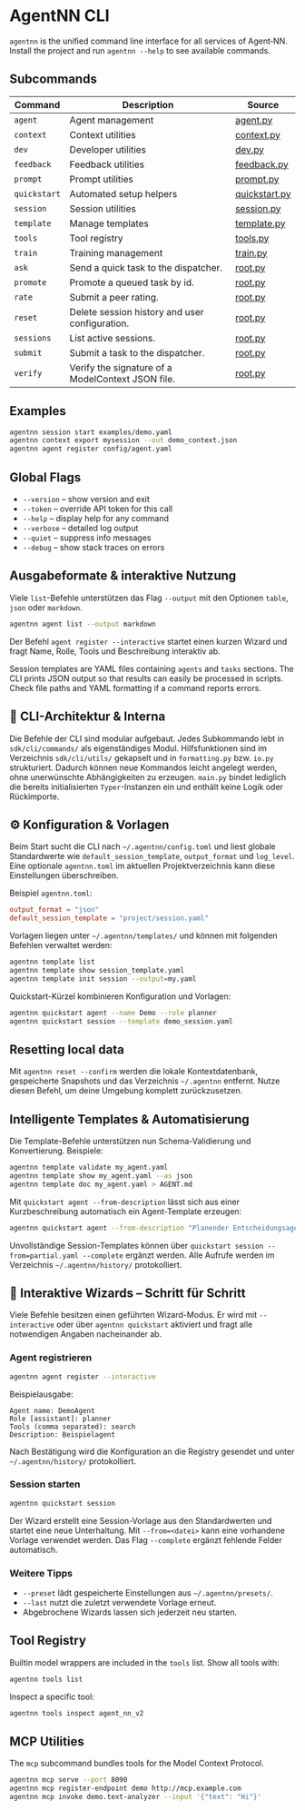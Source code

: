 # AgentNN CLI

`agentnn` is the unified command line interface for all services of Agent‑NN.
Install the project and run `agentnn --help` to see available commands.

## Subcommands

| Command | Description | Source |
|---------|-------------|--------|
| `agent` | Agent management | [agent.py](../sdk/cli/commands/agent.py) |
| `context` | Context utilities | [context.py](../sdk/cli/commands/context.py) |
| `dev` | Developer utilities | [dev.py](../sdk/cli/commands/dev.py) |
| `feedback` | Feedback utilities | [feedback.py](../sdk/cli/commands/feedback.py) |
| `prompt` | Prompt utilities | [prompt.py](../sdk/cli/commands/prompt.py) |
| `quickstart` | Automated setup helpers | [quickstart.py](../sdk/cli/commands/quickstart.py) |
| `session` | Session utilities | [session.py](../sdk/cli/commands/session.py) |
| `template` | Manage templates | [template.py](../sdk/cli/commands/template.py) |
| `tools` | Tool registry | [tools.py](../sdk/cli/commands/tools.py) |
| `train` | Training management | [train.py](../sdk/cli/commands/train.py) |
| `ask` | Send a quick task to the dispatcher. | [root.py](../sdk/cli/commands/root.py) |
| `promote` | Promote a queued task by id. | [root.py](../sdk/cli/commands/root.py) |
| `rate` | Submit a peer rating. | [root.py](../sdk/cli/commands/root.py) |
| `reset` | Delete session history and user configuration. | [root.py](../sdk/cli/commands/root.py) |
| `sessions` | List active sessions. | [root.py](../sdk/cli/commands/root.py) |
| `submit` | Submit a task to the dispatcher. | [root.py](../sdk/cli/commands/root.py) |
| `verify` | Verify the signature of a ModelContext JSON file. | [root.py](../sdk/cli/commands/root.py) |

## Examples

```bash
agentnn session start examples/demo.yaml
agentnn context export mysession --out demo_context.json
agentnn agent register config/agent.yaml
```

## Global Flags

- `--version` – show version and exit
- `--token` – override API token for this call
- `--help` – display help for any command
- `--verbose` – detailed log output
- `--quiet` – suppress info messages
- `--debug` – show stack traces on errors

## Ausgabeformate & interaktive Nutzung

Viele `list`-Befehle unterstützen das Flag `--output` mit den Optionen
`table`, `json` oder `markdown`.

```bash
agentnn agent list --output markdown
```

Der Befehl `agent register --interactive` startet einen kurzen Wizard und
fragt Name, Rolle, Tools und Beschreibung interaktiv ab.

Session templates are YAML files containing `agents` and `tasks` sections.
The CLI prints JSON output so that results can easily be processed in scripts.
Check file paths and YAML formatting if a command reports errors.

## 🧩 CLI-Architektur & Interna

Die Befehle der CLI sind modular aufgebaut. Jedes Subkommando lebt in
`sdk/cli/commands/` als eigenständiges Modul. Hilfsfunktionen sind im
Verzeichnis `sdk/cli/utils/` gekapselt und in `formatting.py` bzw. `io.py`
strukturiert. Dadurch können neue Kommandos leicht angelegt werden, ohne
unerwünschte Abhängigkeiten zu erzeugen. `main.py` bindet lediglich die
bereits initialisierten `Typer`-Instanzen ein und enthält keine Logik
oder Rückimporte.

## ⚙️ Konfiguration & Vorlagen

Beim Start sucht die CLI nach `~/.agentnn/config.toml` und liest globale
Standardwerte wie `default_session_template`, `output_format` und `log_level`.
Eine optionale `agentnn.toml` im aktuellen Projektverzeichnis kann diese
Einstellungen überschreiben.

Beispiel `agentnn.toml`:

```toml
output_format = "json"
default_session_template = "project/session.yaml"
```

Vorlagen liegen unter `~/.agentnn/templates/` und können mit folgenden
Befehlen verwaltet werden:

```bash
agentnn template list
agentnn template show session_template.yaml
agentnn template init session --output=my.yaml
```

Quickstart-Kürzel kombinieren Konfiguration und Vorlagen:

```bash
agentnn quickstart agent --name Demo --role planner
agentnn quickstart session --template demo_session.yaml
```

## Resetting local data

Mit `agentnn reset --confirm` werden die lokale Kontextdatenbank,
gespeicherte Snapshots und das Verzeichnis `~/.agentnn` entfernt.
Nutze diesen Befehl, um deine Umgebung komplett zurückzusetzen.

## Intelligente Templates & Automatisierung

Die Template-Befehle unterstützen nun Schema-Validierung und Konvertierung. Beispiele:

```bash
agentnn template validate my_agent.yaml
agentnn template show my_agent.yaml --as json
agentnn template doc my_agent.yaml > AGENT.md
```

Mit `quickstart agent --from-description` lässt sich aus einer Kurzbeschreibung automatisch ein Agent-Template erzeugen:

```bash
agentnn quickstart agent --from-description "Planender Entscheidungsagent mit Zugriff auf Tools" --output agent-smart.yaml
```

Unvollständige Session-Templates können über `quickstart session --from=partial.yaml --complete` ergänzt werden. Alle Aufrufe werden im Verzeichnis `~/.agentnn/history/` protokolliert.

## 🧙 Interaktive Wizards – Schritt für Schritt

Viele Befehle besitzen einen geführten Wizard-Modus. Er wird mit `--interactive`
oder über `agentnn quickstart` aktiviert und fragt alle notwendigen Angaben
nacheinander ab.

### Agent registrieren

```bash
agentnn agent register --interactive
```

Beispielausgabe:

```
Agent name: DemoAgent
Role [assistant]: planner
Tools (comma separated): search
Description: Beispielagent
```

Nach Bestätigung wird die Konfiguration an die Registry gesendet und unter
`~/.agentnn/history/` protokolliert.

### Session starten

```bash
agentnn quickstart session
```

Der Wizard erstellt eine Session-Vorlage aus den Standardwerten und startet
eine neue Unterhaltung. Mit `--from=<datei>` kann eine vorhandene Vorlage
verwendet werden. Das Flag `--complete` ergänzt fehlende Felder automatisch.

### Weitere Tipps

- `--preset` lädt gespeicherte Einstellungen aus `~/.agentnn/presets/`.
- `--last` nutzt die zuletzt verwendete Vorlage erneut.
- Abgebrochene Wizards lassen sich jederzeit neu starten.

## Tool Registry

Builtin model wrappers are included in the `tools` list. Show all tools with:

```bash
agentnn tools list
```

Inspect a specific tool:

```bash
agentnn tools inspect agent_nn_v2
```

## MCP Utilities

The `mcp` subcommand bundles tools for the Model Context Protocol.

```bash
agentnn mcp serve --port 8090
agentnn mcp register-endpoint demo http://mcp.example.com
agentnn mcp invoke demo.text-analyzer --input '{"text": "Hi"}'
```
